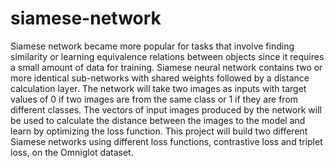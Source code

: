 # siamese-network

Siamese network became more popular for tasks that involve finding similarity or learning equivalence relations between objects since it requires a small amount of data for training. Siamese neural network contains two or more identical sub-networks with shared weights followed by a distance calculation layer. The network will take two images as inputs with target values of 0 if two images are from the same class or 1 if they are from different classes. The vectors of input images produced by the network will be used to calculate the distance between the images to the model and learn by optimizing the loss function. This project will build two different Siamese networks using different loss functions, contrastive loss and triplet loss, on the Omniglot dataset.
